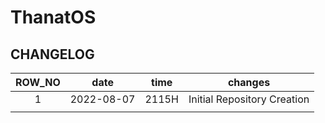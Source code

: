 # ThanatOS

## CHANGELOG
| ROW_NO |    date    | time  |           changes           |
|:------:|:----------:|:-----:|:---------------------------:|
|   1    | 2022-08-07 | 2115H | Initial Repository Creation |
|        |            |       |                             |
